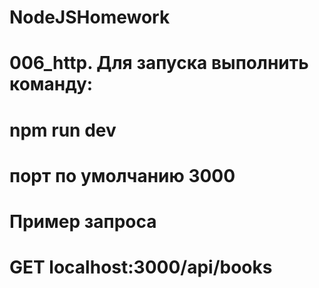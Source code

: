 # NodeJSHomework
# 006_http. Для запуска выполнить команду:
# npm run dev 
#
# порт по умолчанию 3000
#
# Пример запроса 
# GET localhost:3000/api/books